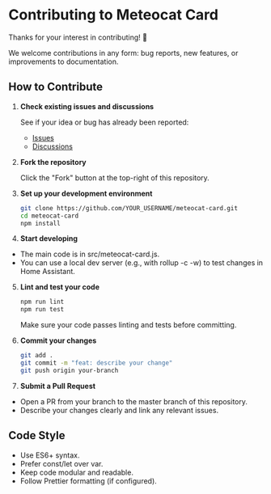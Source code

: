 # Contributing to Meteocat Card

Thanks for your interest in contributing! 🚀

We welcome contributions in any form: bug reports, new features, or improvements to documentation.

## How to Contribute

1. **Check existing issues and discussions**  

   See if your idea or bug has already been reported:
   - [Issues](https://github.com/figorr/meteocat-card/issues)
   - [Discussions](https://github.com/figorr/meteocat-card/discussions)

2. **Fork the repository**  

   Click the "Fork" button at the top-right of this repository.

3. **Set up your development environment**

   ```bash
   git clone https://github.com/YOUR_USERNAME/meteocat-card.git
   cd meteocat-card
   npm install
   ```

4. **Start developing**

- The main code is in src/meteocat-card.js.
- You can use a local dev server (e.g., with rollup -c -w) to test changes in Home Assistant.

5. **Lint and test your code**

     ```bash
     npm run lint
     npm run test
     ```

     Make sure your code passes linting and tests before committing.

6. **Commit your changes**

     ```bash
     git add .
     git commit -m "feat: describe your change"
     git push origin your-branch
     ```

7. **Submit a Pull Request**

- Open a PR from your branch to the master branch of this repository.
- Describe your changes clearly and link any relevant issues.

## Code Style

- Use ES6+ syntax.
- Prefer const/let over var.
- Keep code modular and readable.
- Follow Prettier formatting (if configured).